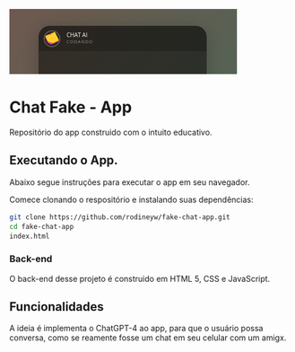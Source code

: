 ![image](./img/chat-top.png)

# Chat Fake - App

Repositório do app construido com o intuito educativo. 
## Executando o App. 

Abaixo segue instruções para executar o app em seu navegador.

Comece clonando o respositório e instalando suas dependências:

```sh
git clone https://github.com/rodineyw/fake-chat-app.git
cd fake-chat-app
index.html
```

### Back-end

O back-end desse projeto é construido em HTML 5, CSS e JavaScript.

## Funcionalidades

A ideia é implementa o ChatGPT-4 ao app, para que o usuário possa conversa, como se reamente fosse um chat em seu celular com um amigx. 
